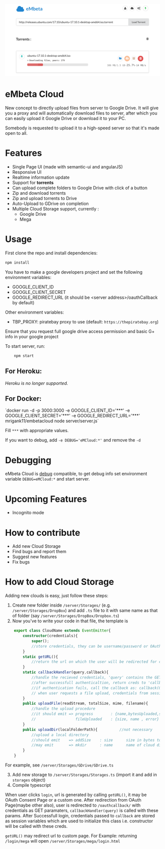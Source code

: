 ![screenshot](.github/screenshot01.png)
# eMbeta Cloud
New concept to directly upload files from server to Google Drive.
It will give you a proxy and will automatically download files to server, after which you can easily upload it Google Drive or download it
to your PC.

Somebody is requested to upload it to a high-speed server so that it's made open to all.

# Features
- Single Page UI (made with semantic-ui and angularJS)
- Responsive UI
- Realtime information update
- Support for **torrents**
- Can upload complete folders to Google Drive with click of a button
- Zip and download torrents
- Zip and upload torrents to Drive
- Auto-Upload to GDrive on completion
- Multiple Cloud Storage support, currently : 
    - Google Drive
    - Mega

# Usage
First clone the repo and install dependencies:
```js
npm install
```
You have to make a google developers project and set the following environment variables:
- GOOGLE_CLIENT_ID
- GOOGLE_CLIENT_SECRET
- GOOGLE_REDIRECT_URL (it should be &lt;server address&gt;/oauthCallback by default)
  
Other environment variables:
- TBP_PROXY: piratebay proxy to use (default: `https://thepiratebay.org`)

Ensure that you request full google drive access permission and basic G+ info in your google project 

To start server, run:
```js
    npm start
```
<h2>For Heroku:</h2>
<i>Heroku is no longer supported.</i>

<h2> For Docker: </h2>
    `docker run -d -p 3000:3000 -e GOOGLE_CLIENT_ID='***' 
    -e GOOGLE_CLIENT_SECRET='***' 
    -e GOOGLE_REDIRECT_URL='***'
    mrigank11/embetacloud node server/server.js`

Fill `***` with appropriate values.

If you want to debug, add `-e DEBUG='eMCloud:*'` and remove the `-d`

# Debugging
eMbeta Cloud is [debug](https://github.com/visionmedia/debug) compatible, to get debug info set environment variable `DEBUG=eMCloud:*`
and start server.

# Upcoming Features
- Incognito mode

# How to contribute
- Add new Cloud Storage
- Find bugs and report them
- Suggest new features
- Fix bugs

# How to add Cloud Storage
Adding new clouds is easy, just follow these steps:

1. Create new folder inside `/server/Storages/` (e.g. `/server/Storages/DropBox`) and add `.ts` file to it with same name as that of folder (say `/server/Storages/DropBox/Dropbox.ts`)
2. Now you've to write your code in that file, the template is 

```ts
    export class CloudName extends EventEmitter{
        constructor(credentials){
            super();
            //store credentials, they can be username/password or OAuth Tokens etc.
        }
        static getURL(){
            //return the url on which the user will be redirected for credentials, can be OAuth Consent Page or a page on server itself.
        }
        static callbackHandler(query,callback){
            //handle the recieved credentials, 'query' contains the GET params. (like for OAuth, authentication code is 'query.code')
            //after successfull authenticaltion, return creds to 'callback' to be stored as session variable
            //if authentication fails, call the callback as: callback(0)
            // when user requests a file upload, credentials from session will be used to initialize this class (the constructor will be called)
        }
        public uploadFile(readStream, totalSize, mime, filename){
            //handle the upload procedure
            //it should emit => progress        : {name,bytesUploaded,size}
            //                  fileUploaded    : {size, name , error} 
        }
        public uploadDir(localFolderPath){          //not necessary
            //upload a local directory
            //should emit    => addSize    : size      size in bytes to be added to total upload size
            //may emit       => mkdir      : name      name of cloud directory created
        }
    }
``` 

For example, see `/server/Storages/GDrive/GDrive.ts`

3. Add new storage to `/server/Storages/Storages.ts` (import it and add in `storages` object)
4. Compile typescript

When user clicks `login`, url is generated by calling `getURL()`, it may be OAuth Consent Page or a custom one.
After redirection from OAuth Page(maybe other also), user is redirected to `/oauthcallback/` with credentials as GET paramaters, `callbackHandler(query)` is called with these params. After Successfull login, credentials passed to `callback` are stored as session variables which are used to initialize this class i.e. constructor will be called with these creds.

`getURL()` may redirect url to custom page. For Example: returning `/login/mega` will open `/server/Storages/mega/login.html`
